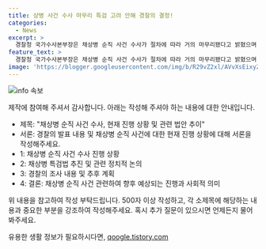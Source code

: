 ```yaml
---
title: 상병 사건 수사 마무리 특검 고려 안해 경찰의 결정!
categories:
  - News
excerpt: >
  경찰청 국가수사본부장은 채상병 순직 사건 수사가 절차에 따라 거의 마무리됐다고 밝혔으며, 다수 관련자를 조사하고 혐의를 검토 중이라고 전했다. 이에 앞으로 사법처리 대상자별로 적용할 혐의를 검토 중이며, 채상병 특검법에 대한 처리 방침도 언급했다. 현재까지 65명을 조사하고 압수물 분석과 현장 감식, 실황 조사 등을 진행 중이다. 민주당은 특검법을 내달 초 본회의에 처리할 계획이며, 국민의힘은 순직 1주기 전까지 결과를 발표할 것을 촉구했다.
feature_text: >
  경찰청 국가수사본부장은 채상병 순직 사건 수사가 절차에 따라 거의 마무리됐다고 밝혔으며, 다수 관련자를 조사하고 혐의를 검토 중이라고 전했다. 이에 앞으로 사법처리 대상자별로 적용할 혐의를 검토 중이며, 채상병 특검법에 대한 처리 방침도 언급했다. 현재까지 65명을 조사하고 압수물 분석과 현장 감식, 실황 조사 등을 진행 중이다. 민주당은 특검법을 내달 초 본회의에 처리할 계획이며, 국민의힘은 순직 1주기 전까지 결과를 발표할 것을 촉구했다.
image: 'https://blogger.googleusercontent.com/img/b/R29vZ2xl/AVvXsEixyZcFfHzMRdzZMjFBmAUKJYCLCGyLL1o632UiGVXcaFdKo_bkvkuCioo0uUKlGfBVcT3P84aROyZIXSBEx3Aw5nCQ3pTgDom1WDC4m8eifvWiAmWEEVb4x6G_l8C0QH225ldMjyaFvpxGEBGNO37VmDTDMHGhJPq73UglMfDca1-0aw/s1600/blogspot.png'
---
```


<p><img src="https://blogger.googleusercontent.com/img/b/R29vZ2xl/AVvXsEixyZcFfHzMRdzZMjFBmAUKJYCLCGyLL1o632UiGVXcaFdKo_bkvkuCioo0uUKlGfBVcT3P84aROyZIXSBEx3Aw5nCQ3pTgDom1WDC4m8eifvWiAmWEEVb4x6G_l8C0QH225ldMjyaFvpxGEBGNO37VmDTDMHGhJPq73UglMfDca1-0aw/s1600/blogspot.png" alt="info 속보" /></p>

<p>제작에 참여해 주셔서 감사합니다. 아래는 작성해 주셔야 하는 내용에 대한 안내입니다.</p>

<ul>
<li>제목: "채상병 순직 사건 수사, 현재 진행 상황 및 관련 법안 추이"</li>
<li>서론: 경찰의 발표 내용 및 채상병 순직 사건에 대한 현재 진행 상황에 대해 서론을 작성해주세요.</li>
<li>1: 채상병 순직 사건 수사 진행 상황</li>
<li>2: 채상병 특검법 추진 및 관련 정치적 논의</li>
<li>3: 경찰의 조사 내용 및 추후 계획</li>
<li>4: 결론: 채상병 순직 사건 관련하여 향후 예상되는 진행과 사회적 의미</li>
</ul>

<p>위 내용을 참고하여 작성 부탁드립니다. 500자 이상 작성하고, 각 소제목에 해당하는 내용과 중요한 부분을 강조하여 작성해주세요. 혹시 추가 질문이 있으시면 언제든지 물어봐주세요.</p>
유용한 생활 정보가 필요하시다면, <a href="https://qoogle.tistory.com" rel="dofollow">qoogle.tistory.com</a>


